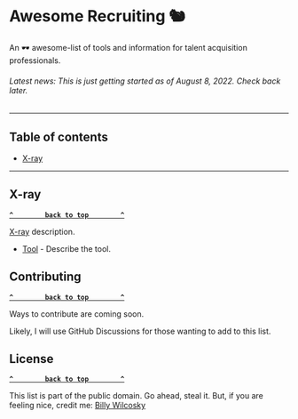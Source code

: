 # Awesome Recruiting 🐿
An 🕶 awesome-list of tools and information for talent acquisition professionals.

###### Latest news: This is just getting started as of August 8, 2022. Check back later.

--------------------

## Table of contents

- [X-ray](#x---ray)

--------------------

## X-ray

**[`^        back to top        ^`](#)**

[X-ray](#) description.

- [Tool](#) - Describe the tool.

## Contributing

**[`^        back to top        ^`](#)**

Ways to contribute are coming soon.

Likely, I will use GitHub Discussions for those wanting to add to this list.

## License

**[`^        back to top        ^`](#)**

This list is part of the public domain. Go ahead, steal it. But, if you are feeling nice, credit me: [Billy Wilcosky](https://wilcosky.com)
